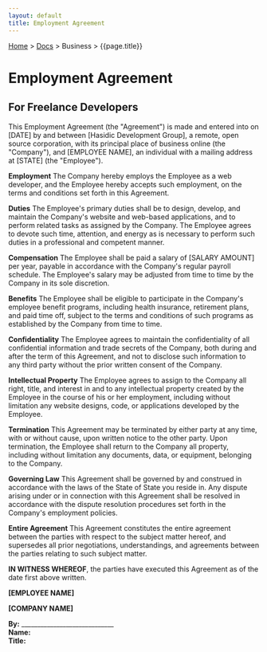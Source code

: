 ```yaml
---
layout: default
title: Employment Agreement
---
```


[Home](/) > [Docs](/documentation) > Business > {{page.title}}

# Employment Agreement

## For Freelance Developers

This Employment Agreement (the "Agreement") is made and entered into on [DATE] by and between [Hasidic Development Group], a remote, open source corporation, with its principal place of business online (the "Company"), and [EMPLOYEE NAME], an individual with a mailing address at [STATE] (the "Employee").

**Employment** The Company hereby employs the Employee as a web developer, and the Employee hereby accepts such employment, on the terms and conditions set forth in this Agreement.

**Duties** The Employee's primary duties shall be to design, develop, and maintain the Company's website and web-based applications, and to perform related tasks as assigned by the Company. The Employee agrees to devote such time, attention, and energy as is necessary to perform such duties in a professional and competent manner.

**Compensation** The Employee shall be paid a salary of [SALARY AMOUNT] per year, payable in accordance with the Company's regular payroll schedule. The Employee's salary may be adjusted from time to time by the Company in its sole discretion.

**Benefits** The Employee shall be eligible to participate in the Company's employee benefit programs, including health insurance, retirement plans, and paid time off, subject to the terms and conditions of such programs as established by the Company from time to time.

**Confidentiality** The Employee agrees to maintain the confidentiality of all confidential information and trade secrets of the Company, both during and after the term of this Agreement, and not to disclose such information to any third party without the prior written consent of the Company.

**Intellectual Property** The Employee agrees to assign to the Company all right, title, and interest in and to any intellectual property created by the Employee in the course of his or her employment, including without limitation any website designs, code, or applications developed by the Employee.

**Termination** This Agreement may be terminated by either party at any time, with or without cause, upon written notice to the other party. Upon termination, the Employee shall return to the Company all property, including without limitation any documents, data, or equipment, belonging to the Company.

**Governing Law** This Agreement shall be governed by and construed in accordance with the laws of the State of State you reside in. Any dispute arising under or in connection with this Agreement shall be resolved in accordance with the dispute resolution procedures set forth in the Company's employment policies.

**Entire Agreement** This Agreement constitutes the entire agreement between the parties with respect to the subject matter hereof, and supersedes all prior negotiations, understandings, and agreements between the parties relating to such subject matter.

**IN WITNESS WHEREOF**, the parties have executed this Agreement as of the date first above written.

**[EMPLOYEE NAME]**

**[COMPANY NAME]**

**By:** _____________________________<br/>
**Name:**<br/>
**Title:**<br/>